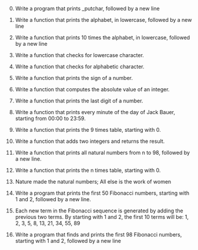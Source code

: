 0.	Write a program that prints _putchar, followed by a new line

1.	Write a function that prints the alphabet, in lowercase, followed by a new line

2.	Write a function that prints 10 times the alphabet, in lowercase, followed by a new line

3.	Write a function that checks for lowercase character.

4.	Write a function that checks for alphabetic character.

5.	Write a function that prints the sign of a number.

6.	Write a function that computes the absolute value of an integer.

7.	Write a function that prints the last digit of a number.

8.	Write a function that prints every minute of the day of Jack Bauer, starting from 00:00 to 23:59.

9.	Write a function that prints the 9 times table, starting with 0.

10.	Write a function that adds two integers and returns the result.

11.	Write a function that prints all natural numbers from n to 98, followed by a new line.

12.	Write a function that prints the n times table, starting with 0.

13.	Nature made the natural numbers; All else is the work of women

14.	Write a program that prints the first 50 Fibonacci numbers, starting with 1 and 2, followed by a new line.

15.	Each new term in the Fibonacci sequence is generated by adding the previous two terms. By starting with 1 and 2, the first 10 terms will be: 1, 2, 3, 5, 8, 13, 21, 34, 55, 89

16.	Write a program that finds and prints the first 98 Fibonacci numbers, starting with 1 and 2, followed by a new line

